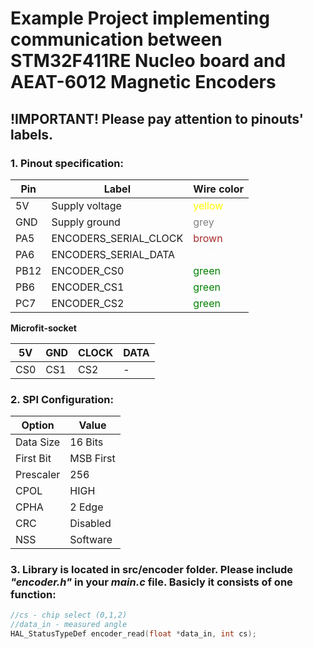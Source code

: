 # Example Project implementing communication between STM32F411RE Nucleo board and  AEAT-6012 Magnetic Encoders

## !IMPORTANT! Please pay attention to pinouts' labels.

### 1. Pinout specification:


Pin  | Label          | Wire color
---  | --- 						| ---
5V	 | Supply voltage  			|  <span style="color:yellow;">yellow</span>
GND  | Supply ground	  		|  <span style="color:grey;">grey</span>
PA5  | ENCODERS_SERIAL_CLOCK	|  <span style="color:brown;">brown</span>
PA6  | ENCODERS_SERIAL_DATA		|  <span style="color:white;">white</span>
PB12 | ENCODER_CS0				|  <span style="color:green;">green</span>
PB6  | ENCODER_CS1				|  <span style="color:green;">green</span>
PC7  | ENCODER_CS2				|  <span style="color:green;">green</span>


**Microfit-socket**

5V  | GND | CLOCK | DATA
--- | --- | ---   | ---
CS0 | CS1 | CS2   | -


### 2. SPI Configuration:

Option | Value
--- 		| --- 
Data Size 	| 16 Bits
First Bit 	| MSB First
Prescaler	| 256
CPOL		| HIGH
CPHA		| 2 Edge
CRC 		|Disabled
NSS 		|Software

### 3. Library is located in **src/encoder** folder. Please include *"encoder.h"*  in your *main.c* file. Basicly it consists of one function:

```C
//cs - chip select (0,1,2)
//data_in - measured angle
HAL_StatusTypeDef encoder_read(float *data_in, int cs);
```
